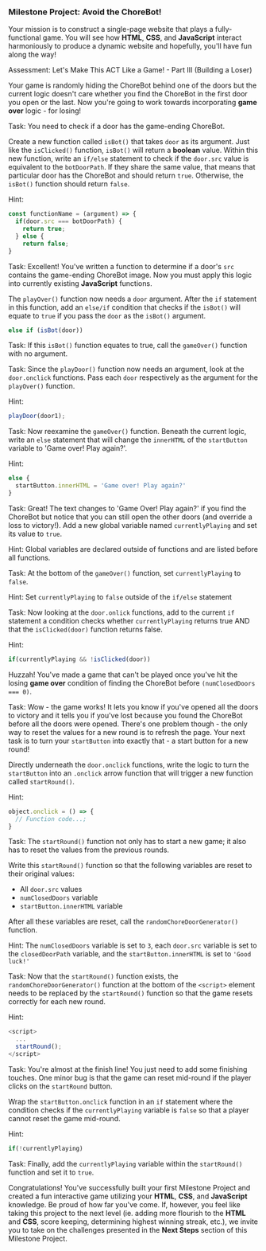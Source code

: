 ### Milestone Project: Avoid the ChoreBot! 

Your mission is to construct a single-page website that plays a fully-functional game. You will see how __HTML__, __CSS__, and __JavaScript__ interact harmoniously to produce a dynamic website and hopefully, you'll have fun along the way!

Assessment: Let's Make This ACT Like a Game! - Part III (Building a Loser)

Your game is randomly hiding the ChoreBot behind one of the doors but the current logic doesn't care whether you find the ChoreBot in the first door you open or the last. Now you're going to work towards incorporating __game over__ logic - for losing! 

Task: You need to check if a door has the game-ending ChoreBot.

Create a new function called `isBot()` that takes `door` as its argument. Just like the `isClicked()` function, `isBot()` will return a __boolean__ value. Within this new function, write an `if/else` statement to check if the `door.src` value is equivalent to the `botDoorPath`. If they share the same value, that means that particular door has the ChoreBot and should return `true`. Otherwise, the `isBot()` function should return `false`.

Hint:
```js
const functionName = (argument) => {
  if(door.src === botDoorPath) {
    return true;
  } else {
    return false;
}
```

Task: Excellent! You've written a function to determine if a door's `src` contains the game-ending ChoreBot image. Now you must apply this logic into currently existing __JavaScript__ functions.

The `playOver()` function now needs a `door` argument. After the `if` statement in this function, add an `else/if` condition that checks if the `isBot()` will equate to `true` if you pass the `door` as the `isBot()` argument.
```js
else if (isBot(door)) 
```

Task: If this `isBot()` function equates to true, call the `gameOver()` function with no argument.

Task: Since the `playDoor()` function now needs an argument, look at the `door.onclick` functions. Pass each `door` respectively as the argument for the `playOver()` function.

Hint:
```js
playDoor(door1);
```

Task: Now reexamine the `gameOver()` function. Beneath the current logic, write an `else` statement that will change the `innerHTML` of the `startButton` variable to 'Game over! Play again?'.

Hint: 
```js
else {
  startButton.innerHTML = 'Game over! Play again?'
}
```

Task: Great! The text changes to 'Game Over! Play again?' if you find the ChoreBot but notice that you can still open the other doors (and override a loss to victory!). Add a new global variable named `currentlyPlaying` and set its value to `true`. 

Hint: Global variables are declared outside of     	functions and are listed before all functions.

Task: At the bottom of the `gameOver()` function, set `currentlyPlaying` to `false`.

Hint: Set `currentlyPlaying` to `false` outside of the `if/else` statement

Task: Now looking at the `door.onlick` functions, add to the current `if` statement a condition checks whether `currentlyPlaying` returns true AND that the `isClicked(door)` function returns false.

Hint:
```js
if(currentlyPlaying && !isClicked(door))
```

Huzzah! You've made a game that can't be played once you've hit the losing __game over__ condition of finding the ChoreBot before `(numClosedDoors === 0)`. 

Task: Wow - the game works! It lets you know if you've opened all the doors to victory and it tells you if you've lost because you found the ChoreBot before all the doors were opened. There's one problem though - the only way to reset the values for a new round is to refresh the page. Your next task is to turn your `startButton` into exactly that - a start button for a new round! 

Directly underneath the `door.onclick` functions, write the logic to turn the `startButton` into an `.onclick` arrow function that will trigger a new function called `startRound()`.

Hint:
```js
object.onclick = () => {
  // Function code...;
}
```

Task: The `startRound()` function not only has to start a new game; it also has to reset the values from the previous rounds. 

Write this `startRound()` function so that the following variables are reset to their original values:

 * All `door.src` values
 * `numClosedDoors` variable
 * `startButton.innerHTML` variable

After all these variables are reset, call the `randomChoreDoorGenerator()` function.

Hint: The `numClosedDoors` variable is set to `3`, each `door.src` variable is set to the `closedDoorPath` variable, and the `startButton.innerHTML` is set to `'Good luck!'`

Task: Now that the `startRound()` function exists, the `randomChoreDoorGenerator()` function at the bottom of the `<script>` element needs to be replaced by the `startRound()` function so that the game resets correctly for each new round.

Hint:
```js
<script>
  ...
  startRound();
</script>
```

Task: You're almost at the finish line! You just need to add some finishing touches. One minor bug is that the game can reset mid-round if the player clicks on the `startRound` button.  

Wrap the `startButton.onclick` function in an `if` statement where the condition checks if the `currentlyPlaying` variable is `false` so that a player cannot reset the game mid-round. 

Hint:
```js
if(!currentlyPlaying) 
```

Task: Finally, add the `currentlyPlaying` variable within the `startRound()` function and set it to `true`.

Congratulations! You've successfully built your first Milestone Project and created a fun interactive game utilizing your __HTML__, __CSS__, and __JavaScript__ knowledge. Be proud of how far you've come. If, however, you feel like taking this project to the next level (ie. adding more flourish to the __HTML__ and __CSS__, score keeping, determining highest winning streak, etc.), we invite you to take on the challenges presented in the __Next Steps__ section of this Milestone Project.